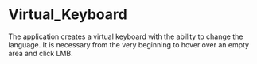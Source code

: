 # Virtual_Keyboard
The application creates a virtual keyboard with the ability to change the language. 
It is necessary from the very beginning to hover over an empty area and click LMB.

